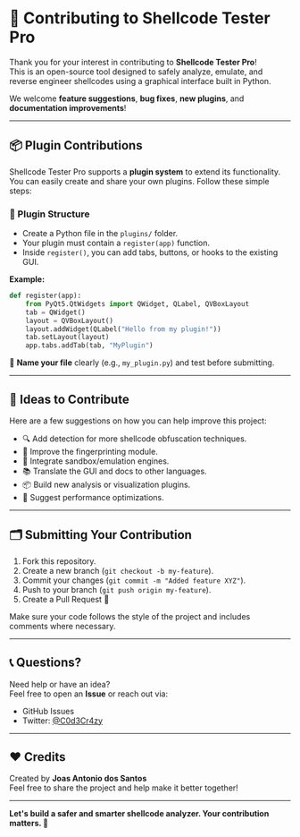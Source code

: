 # 🤝 Contributing to Shellcode Tester Pro

Thank you for your interest in contributing to **Shellcode Tester Pro**!  
This is an open-source tool designed to safely analyze, emulate, and reverse engineer shellcodes using a graphical interface built in Python.

We welcome **feature suggestions**, **bug fixes**, **new plugins**, and **documentation improvements**!

---

## 📦 Plugin Contributions

Shellcode Tester Pro supports a **plugin system** to extend its functionality.  
You can easily create and share your own plugins. Follow these simple steps:

### 🔧 Plugin Structure

- Create a Python file in the `plugins/` folder.
- Your plugin must contain a `register(app)` function.
- Inside `register()`, you can add tabs, buttons, or hooks to the existing GUI.
  
**Example:**
```python
def register(app):
    from PyQt5.QtWidgets import QWidget, QLabel, QVBoxLayout
    tab = QWidget()
    layout = QVBoxLayout()
    layout.addWidget(QLabel("Hello from my plugin!"))
    tab.setLayout(layout)
    app.tabs.addTab(tab, "MyPlugin")
```

📝 **Name your file** clearly (e.g., `my_plugin.py`) and test before submitting.

---

## 🧠 Ideas to Contribute

Here are a few suggestions on how you can help improve this project:

- 🔍 Add detection for more shellcode obfuscation techniques.
- 🧬 Improve the fingerprinting module.
- 🧪 Integrate sandbox/emulation engines.
- 📚 Translate the GUI and docs to other languages.
- 📦 Build new analysis or visualization plugins.
- 🚀 Suggest performance optimizations.

---

## 🗂️ Submitting Your Contribution

1. Fork this repository.
2. Create a new branch (`git checkout -b my-feature`).
3. Commit your changes (`git commit -m "Added feature XYZ"`).
4. Push to your branch (`git push origin my-feature`).
5. Create a Pull Request 🎉

Make sure your code follows the style of the project and includes comments where necessary.

---

## 📞 Questions?

Need help or have an idea?  
Feel free to open an **Issue** or reach out via:

- GitHub Issues
- Twitter: [@C0d3Cr4zy](https://twitter.com/C0d3Cr4zy)

---

## ❤️ Credits

Created by **Joas Antonio dos Santos**  
Feel free to share the project and help make it better together!

---

**Let's build a safer and smarter shellcode analyzer. Your contribution matters. 💉**
```
